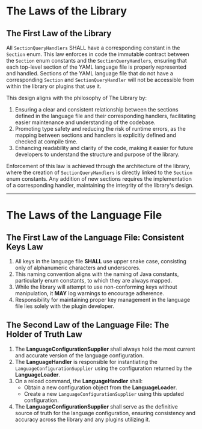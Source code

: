# The Laws of the Library

## The First Law of the Library

All `SectionQueryHandlers` SHALL have a corresponding constant in the `Section` enum. This law enforces in code the
immutable contract between the `Section` enum constants and the `SectionQueryHandlers`, ensuring that each top-level
section of the YAML language file is properly represented and handled. Sections of the YAML language file that do not
have a corresponding `Section` and `SectionQueryHandler` will not be accessible from within the library 
or plugins that use it.

This design aligns with the philosophy of The Library by:
1. Ensuring a clear and consistent relationship between the sections defined in the language file and their corresponding handlers, facilitating easier maintenance and understanding of the codebase.
2. Promoting type safety and reducing the risk of runtime errors, as the mapping between sections and handlers is explicitly defined and checked at compile time.
3. Enhancing readability and clarity of the code, making it easier for future developers to understand the structure and purpose of the library.

Enforcement of this law is achieved through the architecture of the library, where the creation of `SectionQueryHandlers` is directly linked to the `Section` enum constants. Any addition of new sections requires the implementation of a corresponding handler, maintaining the integrity of the library's design.
 
---

# The Laws of the Language File

## The First Law of the Language File: Consistent Keys Law

1. All keys in the language file **SHALL** use upper snake case, consisting only of alphanumeric characters and underscores.
2. This naming convention aligns with the naming of Java constants, particularly enum constants, to which they are always mapped.
3. While the library will attempt to use non-conforming keys without manipulation, it **MAY** log warnings to encourage adherence.
4. Responsibility for maintaining proper key management in the language file lies solely with the plugin developer.

## The Second Law of the Language File: The Holder of Truth Law

1. The **LanguageConfigurationSupplier** shall always hold the most current and accurate version of the language configuration.
2. The **LanguageHandler** is responsible for instantiating the `LanguageConfigurationSupplier` using the configuration returned by the **LanguageLoader**.
3. On a reload command, the **LanguageHandler** shall:
    - Obtain a new configuration object from the **LanguageLoader**.
    - Create a new `LanguageConfigurationSupplier` using this updated configuration.
4. The **LanguageConfigurationSupplier** shall serve as the definitive source of truth for the language configuration, ensuring consistency and accuracy across the library and any plugins utilizing it.



